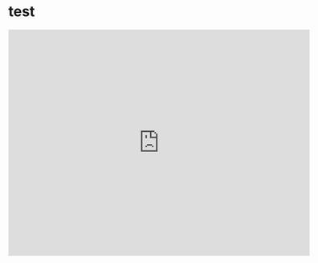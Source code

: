 # test

<iframe src="https://www.google.com/maps/embed?pb=!1m14!1m12!1m3!1d15126.28620995241!2d73.92422475000001!3d18.59334505!2m3!1f0!2f0!3f0!3m2!1i1024!2i768!4f13.1!5e0!3m2!1sen!2sin!4v1623425458977!5m2!1sen!2sin" width="600" height="450" style="border:0;" allowfullscreen="" loading="lazy"></iframe>
